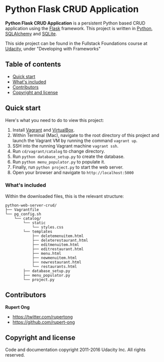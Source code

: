 # Python Flask CRUD Application

**Python Flask CRUD Application** is a persistent Python based CRUD application using the [Flask](http://flask.pocoo.org) framework. This project is written in [Python](https://www.python.org), [SQLAlchemy](http://sqlalchemy.org) and [SQLite](https://www.sqlite.org).


This side project can be found in the Fullstack Foundations course at [Udacity](https://www.udacity.com), under "Developing with Frameworks"

## Table of contents

* [Quick start](#quick-start)
* [What's included](#whats-included)
* [Contributors](#contributors)
* [Copyright and license](#copyright-and-license)


## Quick start

Here's what you need to do to view this project:

1. Install [Vagrant](https://www.vagrantup.com) and [VirtualBox](https://www.virtualbox.org).
2. Within Terminal (Mac), navigate to the root directory of this project and launch the Vagrant VM by running the command `vagrant up`.
3. SSH into the running Vagrant machine `vagrant ssh`. 
4. Run `cd/vagrant/catalog` to change directory.
5. Run `python database_setup.py` to create the database.
6. Run `python menu_populator.py` to populate it.
7. Finally, run `python project.py` to start the web server.
8. Open your browser and navigate to `http://localhost:5000`


### What's included

Within the downloaded files, this is the relevant structure:

```
python-web-server-crud/
├── Vagrantfile
└── pg_config.sh
    └── catalog/
        └── static
            └── styles.css
        └── templates
            ├── deletemenuitem.html
            ├── deleterestaurant.html
            ├── editmenuitem.html
            ├── editrestaurant.html
            ├── menu.html
            ├── newmenuitem.html
            ├── newrestaurant.html
            └── restaurants.html
        ├── database_setup.py
        ├── menu_populator.py
        └── project.py
```

## Contributors

**Rupert Ong**

* <https://twitter.com/rupertong>
* <https://github.com/rupert-ong>


## Copyright and license

Code and documentation copyright 2011-2016 Udacity Inc. All rights reserved.
